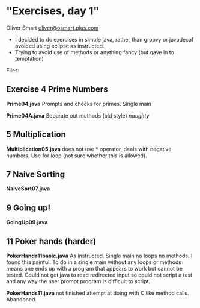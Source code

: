 "Exercises, day 1"
==================

Oliver Smart oliver@osmart.plus.com

* I decided to do exercises in simple java, rather than groovy or javadecaf
  avoided using eclipse as instructed.
* Trying to avoid use of methods or anything fancy (but gave in to temptation)

Files:
## Exercise 4 Prime Numbers 

**Prime04.java** Prompts and checks for primes. Single main

**Prime04A.java** Separate out methods (old style) *naughty* 


## 5 Multiplication

**Multiplication05.java** does not use * operator, deals with negative numbers. 
Use for loop (not sure whether this is allowed).

## 7 Naive Sorting

**NaiveSort07.java** 

## 9 Going up!

**GoingUp09.java**

## 11 Poker hands (harder)

**PokerHands11basic.java** As instructed. Single main no loops no methods.
 I found this painful. To do in a single main without any loops or methods means one
ends up with a program that appears to work but cannot be tested. Could not get
java to read redirected input so could not script a test and any way the
user prompt program is difficult to script.  

**PokerHands11.java** not finished attempt at doing with C like method calls. Abandoned.
